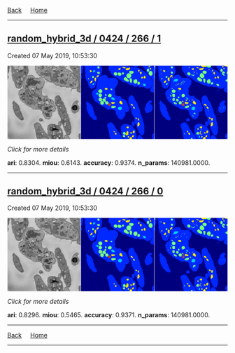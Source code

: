 
[Back](..)&nbsp;&nbsp;&nbsp;&nbsp;&nbsp;[Home](https://leapmanlab.github.io/snapshots)

---

<div class="summary"><a href="1"><h2>random_hybrid_3d / 0424 / 266 / 1</h2></a><p>Created 07 May 2019, 10:53:30
</p><a href="1"><img src="1/media/summary.png" align="center"></a><p>
<i>Click for more details</i>
</p></div>

**ari**: 0.8304. **miou**: 0.6143. **accuracy**: 0.9374. **n_params**: 140981.0000. 

---

<div class="summary"><a href="0"><h2>random_hybrid_3d / 0424 / 266 / 0</h2></a><p>Created 07 May 2019, 10:53:30
</p><a href="0"><img src="0/media/summary.png" align="center"></a><p>
<i>Click for more details</i>
</p></div>

**ari**: 0.8296. **miou**: 0.5465. **accuracy**: 0.9371. **n_params**: 140981.0000. 

---

[Back](..)&nbsp;&nbsp;&nbsp;&nbsp;&nbsp;[Home](https://leapmanlab.github.io/snapshots)

---